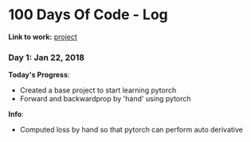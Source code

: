 # 100 Days Of Code - Log

**Link to work:**
[project](https://github.com/jessicaboatto/python_introduction)

### Day 1: Jan 22, 2018

**Today's Progress**:
- Created a base project to start learning pytorch
- Forward and backwardprop by 'hand' using pytorch

**Info**:
- Computed loss by hand so that pytorch can perform auto derivative
